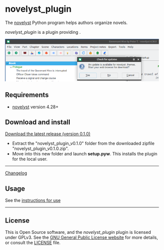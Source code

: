 # novelyst_plugin

The [novelyst](https://peter88213.github.io/novelyst/) Python program helps authors organize novels.  

*novelyst_plugin* is a plugin providing . 

![Screenshot](Screenshots/screen01.png)

## Requirements

- [novelyst](https://peter88213.github.io/novelyst/) version 4.28+

## Download and install

[Download the latest release (version 0.1.0)](https://github.com/peter88213/novelyst_plugin/raw/main/dist/novelyst_plugin_v0.1.0.zip)

- Extract the "novelyst_plugin_v0.1.0" folder from the downloaded zipfile "novelyst_plugin_v0.1.0.zip".
- Move into this new folder and launch **setup.pyw**. This installs the plugin for the local user.

---

[Changelog](changelog)

## Usage

See the [instructions for use](usage)

---

## License

This is Open Source software, and the *novelyst_plugin* plugin is licensed under GPLv3. See the
[GNU General Public License website](https://www.gnu.org/licenses/gpl-3.0.en.html) for more
details, or consult the [LICENSE](https://github.com/peter88213/novelyst_plugin/blob/main/LICENSE) file.
